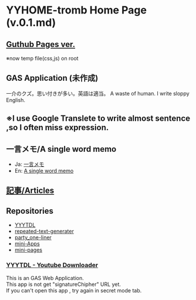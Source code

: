 # YYHOME-tromb Home Page (v.0.1.md)  

## [Guthub Pages ver.](https://yyhome-tromb.github.io/)
※now temp file(css,js) on root  
## GAS Application (未作成)
  
一介のクズ。思い付きが多い。英語は適当。 A waste of human. I write sloppy English.  
## ※I use Google Translete to write almost sentence ,so I often miss expression.  
  
## 一言メモ/A single word memo  
- Ja: [一言メモ](https://github.com/yyhome-tromb/yyhome-tromb.github.io/blob/main/a_single_word_ja.md)  
- En: [A single word memo](https://github.com/yyhome-tromb/yyhome-tromb.github.io/blob/main/a_single_word_en.md)  
  
## [記事/Articles](https://github.com/yyhome-tromb/yyhome-tromb.github.io/tree/main/articles)
  
## Repositories
- [YYYTDL](https://github.com/yyhome-tromb/YYYTDL)
- [repeated-text-generater](https://github.com/yyhome-tromb/repeated-text-generater)
- [party_one-liner](https://github.com/yyhome-tromb/party_one-liner)
- [mini-Apps](https://github.com/yyhome-tromb/mini-Apps)
- [mini-pages](https://github.com/yyhome-tromb/mini-pages)
  
### [YYYTDL - Youtube Downloader](https://script.google.com/macros/s/AKfycbzmBmBuIIqtqzKDj9XtkFD_K8fhEq4pXvhIw_E3V1JeQHP8ttEjBScownmCpfWbU4lf/exec)  
This is an GAS Web Application.  
This app is not get "signatureChipher" URL yet.  
If you can't open this app , try again in secret mode tab.
